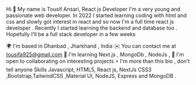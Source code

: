 Hi 👋 My name is Tousif Ansari,
React js Developer
I'm a very young and passionate web developer. In 2022 I started learning coding with html and css and slowly got interest in react and so now I'm a full time react js developer . Recently I started learning the backend and database too . Hopefully I'll be a full stack developer in a few weeks

🌍  I'm based in Dhanbad , Jharkhand , India
✉️  You can contact me at tousifa925@gmail.com
🧠  I'm learning Next.js , MongoDb , NodeJs ,
🤝  I'm open to collaborating on interesting projects
⚡  I'm more than this bio , don't tell anyone
Skills
Javascript, HTML5, React js, NextJs CSS3 ,Bootstrap,TailwindCSS ,Material UI, NodeJS, Express and MongoDB .
